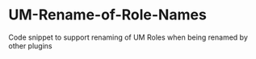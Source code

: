 # UM-Rename-of-Role-Names
Code snippet to support renaming of UM Roles when being renamed by other plugins

